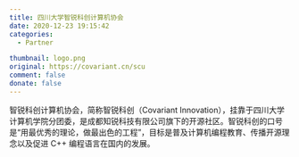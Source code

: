 ```yaml
---
title: 四川大学智锐科创计算机协会
date: 2020-12-23 19:15:42
categories:
  - Partner

thumbnail: logo.png
original: https://covariant.cn/scu
comment: false
donate: false
---
```


智锐科创计算机协会，简称智锐科创（Covariant Innovation），挂靠于四川大学计算机学院分团委，是成都知锐科技有限公司旗下的开源社区。智锐科创的口号是“用最优秀的理论，做最出色的工程”，目标是普及计算机编程教育、传播开源理念以及促进 C++ 编程语言在国内的发展。
